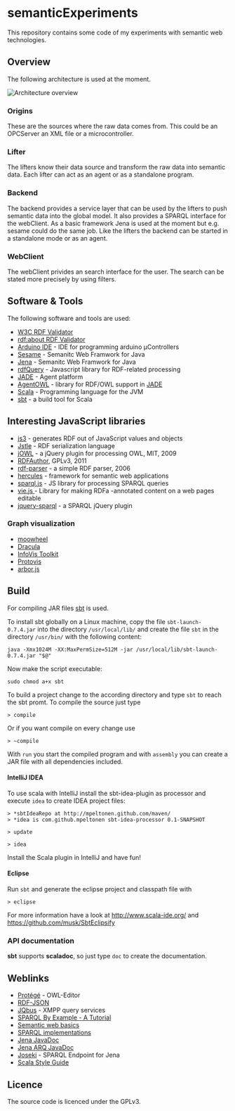 # semanticExperiments

This repository contains some code of my experiments with semantic web technologies.

## Overview

The following architecture is used at the moment.

 ![ Architecture overview ]( https://github.com/flosse/semanticExperiments/raw/master/overview.png )

### Origins

These are the sources where the raw data comes from. This could be an OPCServer
an XML file or a microcontroller.

### Lifter

The lifters know their data source and transform the raw data into semantic data.
Each lifter can act as an agent or as a standalone program.

### Backend

The backend provides a service layer that can be used by the lifters to push
semantic data into the global model. It also provides a SPARQL interface for the
webClient. As a basic framework Jena is used at the moment but e.g. sesame could
do the same job. Like the lifters the backend can be started in a standalone mode
or as an agent.

### WebClient

The webClient privides an search interface for the user. The search can be stated
more precisely by using filters.

## Software & Tools

The following software and tools are used:

- [W3C RDF Validator](http://www.w3.org/RDF/Validator/)
- [rdf:about RDF Validator](http://www.rdfabout.com/demo/validator/)
- [Arduino IDE](http://arduino.cc/en/Main/Software) - IDE for programming arduino µControllers
- [Sesame](http://www.openrdf.org/) - Semanitc Web Framwork for Java
- [Jena](http://jena.sourceforge.net/) - Semanitc Web Framwork for Java
- [rdfQuery](https://github.com/alohaeditor/rdfQuery) - Javascript library for RDF-related processing
- [JADE](http://jade.tilab.com/) - Agent platform
- [AgentOWL](http://agentowl.sourceforge.net/) - library for RDF/OWL support in [JADE](http://jade.tilab.com/)
- [Scala](http://www.scala-lang.org/) - Programming language for the JVM
- [sbt](https://github.com/harrah/xsbt) - a build tool for Scala

## Interesting JavaScript libraries

- [js3](https://github.com/webr3/js3) - generates RDF out of JavaScript values and objects
- [Jstle](https://github.com/dnewcome/jstle) - RDF serialization language
- [jOWL](https://code.google.com/p/jowl-plugin/) - a jQuery plugin for processing OWL, MIT, 2009
- [RDFAuthor](https://code.google.com/p/rdfauthor/), GPLv3, 2011
- [rdf-parser](http://www.jibbering.com/rdf-parser/) - a simple RDF parser, 2006
- [hercules](http://hercules.arielworks.net/) - framework for semantic web applications
- [sparql.js](http://www.thefigtrees.net/lee/sw/sparql.js) - JS library for processing SPARQL queries
- [vie.js ](http://bergie.github.com/VIE/) - Library for making RDFa -annotated content on a web pages editable
- [jquery-sparql](https://github.com/jgeldart/jquery-sparql) - a SPARQL jQuery plugin

### Graph visualization

- [moowheel](http://labs.unwieldy.net/moowheel/)
- [Dracula](http://www.graphdracula.net/)
- [InfoVis Toolkit](http://thejit.org/)
- [Protovis](http://vis.stanford.edu/protovis/)
- [arbor.js](http://arborjs.org/)

## Build

For compiling JAR files [sbt](https://github.com/harrah/xsbt) is used.

To install sbt globally on a Linux machine, copy the file `sbt-launch-0.7.4.jar` into
the directory `/usr/local/lib/` and create the file `sbt` in the directory `/usr/bin/`
with the following content:

    java -Xmx1024M -XX:MaxPermSize=512M -jar /usr/local/lib/sbt-launch-0.7.4.jar "$@"

Now make the script executable:

    sudo chmod a+x sbt

To build a project change to the according directory and type `sbt` to reach the
sbt promt. To compile the source just type

    > compile

Or if you want compile on every change use

    > ~compile

With `run` you start the compiled program and with `assembly` you can create a
JAR file with all dependencies included.

#### IntelliJ IDEA

To use scala with IntelliJ install the sbt-idea-plugin as processor and execute
`idea` to create IDEA project files:

    > *sbtIdeaRepo at http://mpeltonen.github.com/maven/
    > *idea is com.github.mpeltonen sbt-idea-processor 0.1-SNAPSHOT

    > update

    > idea

Install the Scala plugin in IntelliJ and have fun!

#### Eclipse

Run `sbt` and generate the eclipse project and classpath file with

    > eclipse

For more information have a look at http://www.scala-ide.org/ and https://github.com/musk/SbtEclipsify

### API documentation

**sbt** supports **scaladoc**, so just type `doc` to create the documentation.

## Weblinks

- [Protégé](http://protege.stanford.edu/) - OWL-Editor
- [RDF-JSON](http://docs.api.talis.com/platform-api/output-types/rdf-json)
- [JQbus](http://svn.foaf-project.org/foaftown/jqbus/intro.html) - XMPP query services
- [SPARQL By Example - A Tutorial](http://www.cambridgesemantics.com/2008/09/sparql-by-example/)
- [Semantic web basics](http://www.linkeddatatools.com/semantic-web-basics)
- [SPARQL implementations](http://www.w3.org/wiki/SparqlImplementations)
- [Jena JavaDoc](http://jena.sourceforge.net/javadoc/index.html)
- [Jena ARQ JavaDoc](http://jena.sourceforge.net/ARQ/javadoc/)
- [Joseki](http://www.joseki.org/) - SPARQL Endpoint for Jena
- [Scala Style Guide](https://github.com/davetron5000/scala-style/)

## Licence

The source code is licenced under the GPLv3.
